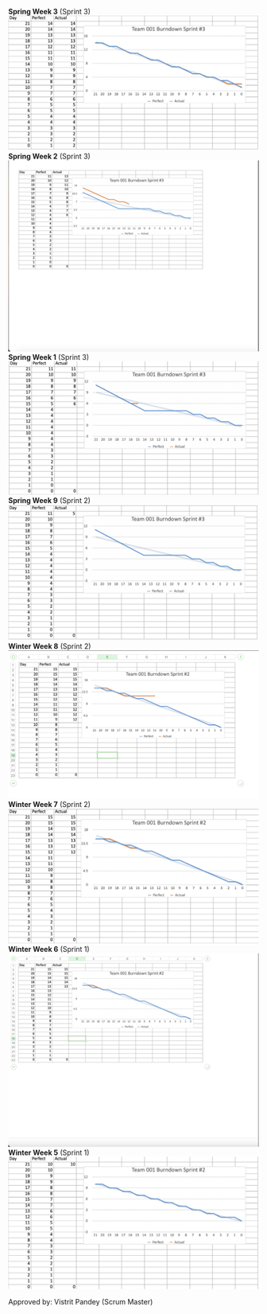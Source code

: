 **Spring Week 3** (Sprint 3)
![Screenshot_2023-04-20_at_2.32.33_PM](uploads/812aaf5e5bb14c2e027f9a9e11cb8052/Screenshot_2023-04-20_at_2.32.33_PM.png)
**Spring Week 2** (Sprint 3)
![Screenshot_2023-04-17_at_11.16.34_PM](uploads/12553c5f3244fa567c8bda9eb3e01f40/Screenshot_2023-04-17_at_11.16.34_PM.png)
**Spring Week 1** (Sprint 3)
![Screenshot_2023-04-13_at_1.41.26_PM](uploads/4dbb0a2f2373214efdbad413fb00d2c1/Screenshot_2023-04-13_at_1.41.26_PM.png)
**Spring Week 9** (Sprint 2)
![Screenshot_2023-04-06_at_2.19.37_PM](uploads/9741cb668644d3e2d3e2ae722e083f75/Screenshot_2023-04-06_at_2.19.37_PM.png)
**Winter Week 8** (Sprint 2)
![Screenshot_2023-03-13_at_10.59.23_PM](uploads/2ed565b6f147d60f4e5e7e9152a6fc75/Screenshot_2023-03-13_at_10.59.23_PM.png)
**Winter Week 7** (Sprint 2)
![Screenshot_2023-03-09_at_2.29.13_PM](uploads/62e6a92c8bd0a84e909b64e68cff2f41/Screenshot_2023-03-09_at_2.29.13_PM.png)
**Winter Week 6** (Sprint 1)
![Screenshot_2023-03-07_at_12.40.03_AM](uploads/937bc2038e8343383914517bdc389660/Screenshot_2023-03-07_at_12.40.03_AM.png)
**Winter Week 5** (Sprint 1)
![Screenshot_2023-02-23_at_1.56.00_PM](uploads/3b5ce99918726b438d4ee777b8486479/Screenshot_2023-02-23_at_1.56.00_PM.png)

Approved by: Vistrit Pandey (Scrum Master)
